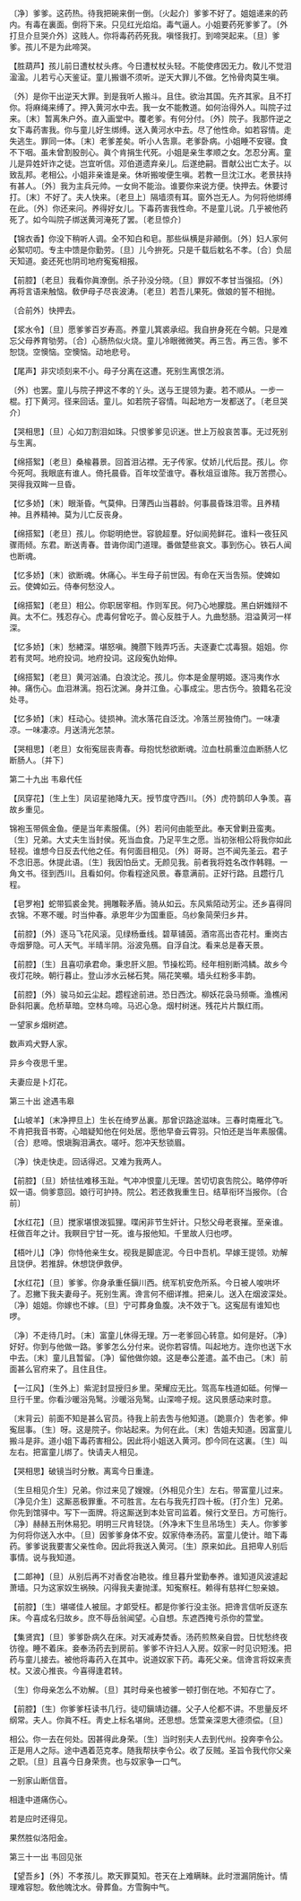 <!-- { "loadSidebar": true } -->
〔净〕爹爹。这药热。待我把碗来倒一倒。〔火起介〕爹爹不好了。姐姐递来的药内。有毒在裏面。倒将下来。只见红光焰焰。毒气逼人。小姐要药死爹爹了。〔外打旦介旦哭介外〕这贱人。你将毒药药死我。嗔怪我打。到啼哭起来。〔旦〕爹爹。孩儿不是为此啼哭。 

【胜葫芦】孩儿前日遭杖杖头疼。今日遭杖杖头轻。不能使疼因无力。敎儿不觉泪溋溋。儿若亏心天鉴证。童儿搬谮不须听。逆天大罪儿不做。乞怜骨肉莫生嗔。

〔外〕是你干出逆天大罪。到是我听人搬斗。且住。欲治其国。先齐其家。且不打你。将麻绳来缚了。押入黄河水中去。我一女不能教道。如何治得外人。叫院子过来。〔末〕暂离朱户外。直入画堂中。覆老爹。有何分付。〔外〕院子。我那忤逆之女下毒药害我。你与童儿好生绑缚。送入黄河水中去。尽了他性命。如若容情。走失逃生。罪同一体。〔末〕老爹差矣。听小人吿禀。老爹卧病。小姐睡不安寝。食不下咽。虽未曾割股剖心。眞个肯捐生代死。小姐是亲生孝顺之女。怎忍分离。童儿是异姓奸诈之徒。岂宜听信。邓伯道遗弃亲儿。后遂绝嗣。晋献公出亡太子。以致乱邦。老相公。小姐非亲谁是亲。休听搬唆便生嗔。若教一旦沈江水。老景扶持有甚人。〔外〕我为主兵元帅。一女尙不能治。谁要你来说方便。快押去。休要讨打。〔末〕不好了。夫人快来。〔老旦上〕隔墙须有耳。窗外岂无人。为何将他绑缚在此。〔外〕你还来问。养得好女儿。下毒药害我性命。不是童儿说。几乎被他药死了。如今叫院子绑送黄河淹死了罢。〔老旦惊介〕 

【锦衣香】你没下稍听人调。全不知白和皂。那些纵横是非顚倒。〔外〕妇人家何必絮叨叨。专主中馈是你勤劳。〔旦〕儿今拚死。只是千载后躭名不孝。〔合〕负屈天知道。妾还死也阴司地府寃寃相报。

【前腔】〔老旦〕我看你眞潦倒。杀子孙没分晓。〔旦〕罪奴不孝甘当强招。〔外〕再将言语来触恼。敎伊母子尽丧波涛。〔老旦〕若吾儿果死。做娘的誓不相抛。

〔合前外〕快押去。 

【浆水令】〔旦〕愿爹爹百岁寿高。养童儿箕裘承绍。我自拚身死在今朝。只是难忘父母养育劬劳。〔合〕心肠热似火烧。童儿冷眼微微笑。再三吿。再三吿。爹不恕饶。空懊恼。空懊恼。动地悲号。

【尾声】非灾顷刻来不小。母子分离在这遭。死别生离恨怎消。

〔外〕也罢。童儿与院子押这不孝的丫头。送与王提领为妻。若不顺从。一步一棍。打下黄河。径来回话。童儿。如若院子容情。叫起地方一发都送了。〔老旦哭介〕 

【哭相思】〔旦〕心如刀割泪如珠。只恨爹爹见识迷。世上万般哀苦事。无过死别与生离。

【绵搭絮】〔老旦〕桑楡暮景。回首泪沾襟。无子传家。仗娇儿代后昆。孩儿。你今死呵。我眼底有谁人。倚托晨昏。百年坟茔谁守。春秋俎豆谁陈。我万苦攒心。哭得我双眸一旦昏。

【忆多娇】〔末〕眼渐昏。气莫伸。日薄西山当暮龄。何事晨昏珠泪零。且养精神。且养精神。莫为儿亡反丧身。

【绵搭絮】〔老旦〕孩儿。你聪明绝世。容貌超羣。好似阆苑鲜花。谁料一夜狂风骤雨倾。东君。断送靑春。昔诲你闺门道理。番做楚些哀文。事到伤心。铁石人闻也断魂。

【忆多娇】〔末〕欲断魂。休痛心。半生母子前世因。有命在天当吿殒。使婢如云。使婢如云。侍奉何愁没人。

【绵搭絮】〔老旦〕相公。你职居宰相。作则军民。何乃心地朦胧。黑白姸媸辩不眞。太不仁。残忍存心。虎毒何曾吃子。兽心反胜于人。九曲愁肠。泪溢黄河一样深。

【忆多娇】〔末〕愁緖深。堪怒嗔。腌臜下贱弄巧舌。夫逐妻亡忒毒狠。姐姐。你若有灵呵。地府投词。地府投词。这段寃仇始伸。

【绵搭絮】〔老旦〕黄河汹涌。白浪沈沦。孩儿。你本是金屋明姬。逐冯夷作水神。痛伤心。血泪淋漓。抱石沈渊。身并江鱼。心事成尘。思古伤今。狼籍名花没处寻。

【忆多娇】〔末〕枉动心。徒损神。流水落花自泛沈。冷落兰房独倚门。一味凄凉。一味凄凉。月送淸光怎禁。

【哭相思】〔老旦〕女衔寃屈丧靑春。母抱忧愁欲断魂。泣血杜鹃重泣血断肠人忆断肠人。〔并下〕 

第二十九出
韦皋代任

【凤穿花】〔生上生〕凤诏星驰降九天。授节度守西川。〔外〕虎符鹊印人争羡。喜故乡重见。

锦袍玉带佩金鱼。便是当年素服儒。〔外〕若问何由能至此。奉天曾剿丑蛮夷。〔生〕兄弟。大丈夫生当封侯。死当血食。乃足平生之愿。当初张相公将我你如此轻视。谁想今日反去代他之任。有何面目相见。〔外〕哥哥。岂不闻先圣云。君子不念旧恶。休提此语。〔生〕我因怕岳丈。无颜见我。前者我将姓名改作韩翱。一角文书。径到西川。且看如何。你看程途风景。春意满前。正好行路。且趱行几程。 

【皂罗袍】蛇带狐裘金凳。拥雕鞍矛盾。骑从如云。东风紫陌动芳尘。还乡喜得同衣锦。不寒不暖。时当仲春。承恩年少为国重臣。乌纱象简荣归乡井。

【前腔】〔外〕逐马飞花风滚。见绿杨垂线。碧草铺茵。酒帘高出杏花村。重岗古寺烟萝隐。可人天气。半晴半阴。浴波凫鴈。自浮自沈。看来总是春天景。

【前腔】〔生〕且喜叨承君命。秉忠肝义胆。节操松筠。经年相别断鸿鳞。故乡今夜灯花映。朝行暮止。登山涉水云梯石凳。隔花笑嚬。墙头红粉多丰韵。

【前腔】〔外〕骏马如云尘起。趱程途前进。恐日西沈。柳妖花袅马频嘶。渔樵闲卧斜阳裏。危桥草暗。空林鸟啼。马迟心急。烟村树迷。残花片片飘红雨。

一望家乡烟树遮。



数声鸡犬野人家。

异乡今夜思千里。



夫妻应是卜灯花。 

第三十出
途遇韦皋

【山坡羊】〔末净押旦上〕生长在绮罗丛裏。那曾识路途滋味。三春时南雁北飞。不肯把我音书寄。心暗疑知他在何处居。愿他早奋云霄羽。只怕还是当年素服儒。〔合〕悲啼。恨塡胸泪满衣。嗟吁。怨冲天愁锁眉。

〔净〕快走快走。回话得迟。又难为我两人。 

【前腔】〔旦〕娇怯怯难移玉趾。气冲冲恨童儿无理。苦切切哀吿院公。略停停听奴一语。倘爹意回。娘行可护持。院公。若还救我重生日。结草衔环当报你。〔合前〕 

【水红花】〔旦〕搅家堪恨泼狐狸。喋闲非节生奸计。只愁父母老衰摧。至亲谁。枉做百年之计。我瞑目宁甘一死。谁与报他知。千里故人归也啰。

【梧叶儿】〔净〕你恃他亲生女。视我是脚底泥。今日中吾机。早嫁王提领。劝解且饶伊。若推辞。休想饶伊救伊。

【水红花】〔旦〕爹爹。你身承重任鎭川西。统军机安危所系。今日被人唆哄坏了。忍撇下我夫妻母子。死别生离。谗言何不细详推。把亲儿。送入在烟波深处。〔净〕姐姐。你嫁也不嫁。〔旦〕宁可葬身鱼腹。决不效于飞。这寃屈有谁知也啰。

〔净〕不走待几时。〔末〕富童儿休得无理。万一老爹回心转意。如何是好。〔净〕好好。你到与他做一路。爹爹怎么分付来。说你若容情。叫起地方。连你也送下水中去。〔末〕童儿且暂留。〔净〕留他做你娘。这是奉公差遣。盖不由己。〔末〕前面甚么官府来了。且住且住。 

【一江风】〔生外上〕紫泥封显授归乡里。荣耀应无比。驾高车栈道如砥。何惮一旦行千里。你看沙暖浴凫鹥。沙暖浴凫鹥。山深啼子规。这风景感动来时意。

〔末背云〕前面不知是甚么官员。待我上前去吿与他知道。〔跪禀介〕吿老爹。伸寃屈事。〔生〕呀。这是院子。你站起来。为何在此。〔末〕吿姐夫知道。因富童儿搬斗是非。道小姐下毒药害相公。因此将小姐送入黄河。卽今同在这裏。〔生〕叫左右。把富童儿绑了。快请夫人相见。 

【哭相思】破镜当时分散。离鸾今日重逢。

〔生旦相见介生〕兄弟。你过来见了嫂嫂。〔外相见介生〕左右。带富童儿过来。〔净见介生〕这厮恶极罪重。不可胜言。左右与我先打四十板。〔打介生〕兄弟。你先到馆驿中。写下一面牌。将这厮送到本处官司监着。候行文至日。方可施行。〔净〕赫赫五刑休易犯。明明三尺肯轻饶。〔外净末下生旦吊场生〕夫人。你爹爹为何将你送入水中。〔旦〕因爹爹身体不安。奴家侍奉汤药。富童儿使计。暗下毒药。爹爹说我要害父亲性命。因此将我送入黄河。〔生〕原来如此。且把卑人别后事情。说与我知道。 

【二郞神】〔旦〕从别后再不对香奁冶艳妆。维旦暮升堂勤奉养。谁知道风波遽起萧墙。只为这家奴生祸殃。闪得我夫妻抛漾。知寃察枉。赖得有慈祥仁恕亲娘。

【前腔】〔生〕堪嗟佳人被屈。才郞受枉。都是你爹行没主张。把谗言信听反逐东床。今喜成名归故乡。庶不辱岳翁闻望。心自想。东遮西掩亏杀你的萱堂。

【集贤宾】〔旦〕爹爹卧病久在床。对天减寿焚香。汤药煎熬亲自尝。日忧愁终夜彷徨。睡不着床。妾奉汤药去到房前。爹爹不许妇人入房。奴家一时见识短浅。把药与童儿接去。被他将毒药入在其中。说道奴家下药。毒死父亲。信谗言将奴来责杖。又波心推丧。今喜得逢君转。

〔生〕你母亲怎么不劝解。〔旦〕其时母亲也被爹一顿打倒在地。不知存亡了。 

【前腔】〔生〕你爹爹枉读书几行。徒叨鎭靖边疆。父子人伦都不讲。不思量反坏纲常。夫人。你眞不枉。靑史上标名堪尙。还思想。恁萱亲深恩大德须偿。〔旦〕 

相公。你一去在何处。因甚得此身荣。〔生〕当时别夫人去到代州。投奔李令公。正是用人之际。途中遇着范克孝。随我帮扶李令公。收了反贼。圣旨令我代你父亲之职。〔旦〕且喜今日身荣贵。也与奴家争一口气。 

一别家山断信音。



相逢中道痛伤心。

若是应时还得见。



果然胜似洛阳金。 

第三十一出
韦回见张

【望吾乡】〔外〕不孝孩儿。欺天罪莫知。苍天在上难瞒眛。此时泄漏阴施计。情理难容恕。敎他魄沈水。骨葬鱼。方雪胸中气。


